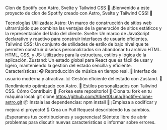 Clon de Spotify con Astro, Svelte y Tailwind CSS 🎵
¡Bienvenido a este proyecto de clon de Spotify creado con Astro, Svelte y Tailwind CSS! 🚀

Tecnologías Utilizadas:
Astro: Un marco de construcción de sitios web ultrarrápido que combina las ventajas de la generación de sitios estáticos y la representación del lado del cliente.
Svelte: Un marco de JavaScript declarativo y reactivo para construir interfaces de usuario eficientes.
Tailwind CSS: Un conjunto de utilidades de estilo de bajo nivel que te permiten construir diseños personalizados sin abandonar tu archivo HTML.
HTML, CSS, y JS: Utilizados para la estructura, estilos y lógica de la aplicación.
Zustand: Un estado global para React que es fácil de usar y ligero, manteniendo la gestión del estado sencilla y eficiente.
Características:
🎧 Reproducción de música en tiempo real.
🎨 Interfaz de usuario moderna y atractiva.
📊 Gestión eficiente del estado con Zustand.
🚀 Rendimiento optimizado con Astro.
🎉 Estilos personalizados con Tailwind CSS.
Cómo Contribuir:
🍴 ¡Forkea este repositorio!
👯 Clona tu fork en tu máquina local: git clone https://github.com/Albert0Luna/Spotify-clone-astro.git
📦 Instala las dependencias: npm install
🚀 ¡Empieza a codificar y mejora el proyecto!
🔃 Crea un Pull Request describiendo tus cambios.
¡Esperamos tus contribuciones y sugerencias! Siéntete libre de abrir problemas para discutir nuevas características o informar sobre errores.
